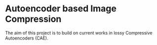 # Autoencoder based Image Compression

The aim of this project is to build on current works in lossy Compressive Autoencoders (CAE).


